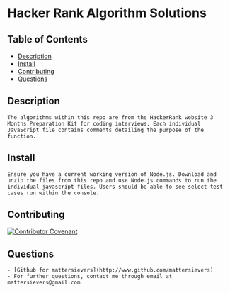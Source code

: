 # Hacker Rank Algorithm Solutions

 ## Table of Contents
  * [Description](#description)
  * [Install](#install)
  * [Contributing](#contributing)
  * [Questions](#questions)

  ## Description
    The algorithms within this repo are from the HackerRank website 3 Months Preparation Kit for coding interviews. Each individual JavaScript file contains comments detailing the purpose of the function.

  ## Install
    Ensure you have a current working version of Node.js. Download and unzip the files from this repo and use Node.js commands to run the individual javascript files. Users should be able to see select test cases run within the console.
  

  ## Contributing
  [![Contributor Covenant](https://img.shields.io/badge/Contributor%20Covenant-2.1-4baaaa.svg)](code_of_conduct.md)

  ## Questions
    - [Github for mattersievers](http://www.github.com/mattersievers)
    - For further questions, contact me through email at mattersievers@gmail.com